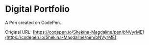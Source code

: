 # Digital Portfolio 

A Pen created on CodePen.

Original URL: [https://codepen.io/Shekina-Magdaline/pen/bNVyrME](https://codepen.io/Shekina-Magdaline/pen/bNVyrME).

